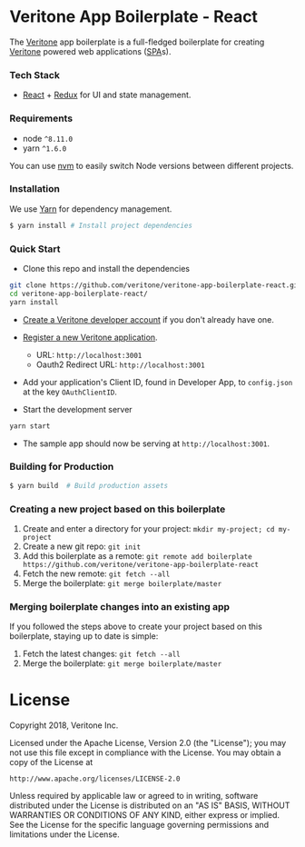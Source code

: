 # Veritone App Boilerplate - React

The [Veritone][veri] app boilerplate is a full-fledged boilerplate for creating [Veritone][veri] powered web applications ([SPA](https://en.wikipedia.org/wiki/Single-page_application)s).

### Tech Stack

- [React][react] + [Redux][redux] for UI and state management.

### Requirements

- node `^8.11.0`
- yarn `^1.6.0`

You can use [nvm](https://github.com/creationix/nvm#installation) to easily switch Node versions between different projects.

### Installation

We use [Yarn](https://yarnpkg.com/) for dependency management.

```bash
$ yarn install # Install project dependencies
```

### Quick Start

- Clone this repo and install the dependencies

```sh
git clone https://github.com/veritone/veritone-app-boilerplate-react.git
cd veritone-app-boilerplate-react/
yarn install
```

- [Create a Veritone developer account](https://www.veritone.com/onboarding/#/signUp?type=developer) if you don't already have one.

- [Register a new Veritone application](https://developer.veritone.com/applications/overview/new/details).

  - URL: `http://localhost:3001`
  - Oauth2 Redirect URL: `http://localhost:3001`

- Add your application's Client ID, found in Developer App, to `config.json` at the key `OAuthClientID`.

- Start the development server

```sh
yarn start
```

- The sample app should now be serving at `http://localhost:3001`.

### Building for Production

```bash
$ yarn build  # Build production assets
```

[react]: https://facebook.github.io/react/
[redux]: http://redux.js.org/
[veri]: https://veritone.com/
[rdce]: https://chrome.google.com/webstore/detail/redux-devtools/lmhkpmbekcpmknklioeibfkpmmfibljd

### Creating a new project based on this boilerplate

1.  Create and enter a directory for your project: `mkdir my-project; cd my-project`
2.  Create a new git repo: `git init`
3.  Add this boilerplate as a remote: `git remote add boilerplate https://github.com/veritone/veritone-app-boilerplate-react`
4.  Fetch the new remote: `git fetch --all`
5.  Merge the boilerplate: `git merge boilerplate/master`

### Merging boilerplate changes into an existing app

If you followed the steps above to create your project based on this boilerplate, staying up to date is simple:

1.  Fetch the latest changes: `git fetch --all`
2.  Merge the boilerplate: `git merge boilerplate/master`

# License

Copyright 2018, Veritone Inc.

Licensed under the Apache License, Version 2.0 (the "License");
you may not use this file except in compliance with the License.
You may obtain a copy of the License at

    http://www.apache.org/licenses/LICENSE-2.0

Unless required by applicable law or agreed to in writing, software
distributed under the License is distributed on an "AS IS" BASIS,
WITHOUT WARRANTIES OR CONDITIONS OF ANY KIND, either express or implied.
See the License for the specific language governing permissions and
limitations under the License.
